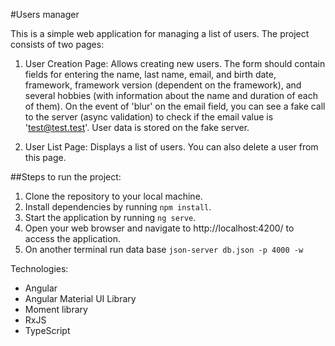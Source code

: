 #Users manager

This is a simple web application for managing a list of users.
The project consists of two pages:

1. User Creation Page: Allows creating new users. The form should contain fields for entering the name, last name, email, and birth date, framework, framework version (dependent on the framework), and several hobbies (with information about the name and duration of each of them). On the event of 'blur' on the email field, you can see a fake call to the server (async validation) to check if the email value is 'test@test.test'. User data is stored on the fake server.

2. User List Page: Displays a list of users. You can also delete a user from this page.

##Steps to run the project:

1. Clone the repository to your local machine.
2. Install dependencies by running `npm install`.
3. Start the application by running `ng serve`.
4. Open your web browser and navigate to http://localhost:4200/ to access the application.
5. On another terminal run data base `json-server db.json -p 4000 -w`

Technologies:
 - Angular
 - Angular Material UI Library
 - Moment library
 - RxJS
 - TypeScript
